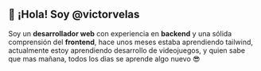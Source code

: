 ## 👋 ¡Hola! Soy @victorvelas

Soy un **desarrollador web** con experiencia en **backend** y una sólida comprensión del **frontend**, hace unos meses estaba aprendiendo tailwind, actualmente estoy aprendiendo desarrollo de videojuegos, y quien sabe que mas mañana, todos los dias se aprende algo nuevo 😎


<!---
victorvelas/victorvelas is a ✨ special ✨ repository because its `README.md` (this file) appears on your GitHub profile.
You can click the Preview link to take a look at your changes.
--->
